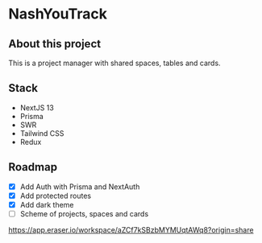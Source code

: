 # NashYouTrack

## About this project

This is a project manager with shared spaces, tables and cards.

## Stack

- NextJS 13
- Prisma
- SWR
- Tailwind CSS
- Redux

## Roadmap

- [x] Add Auth with Prisma and NextAuth
- [x] Add protected routes
- [x] Add dark theme
- [ ] Scheme of projects, spaces and cards

https://app.eraser.io/workspace/aZCf7kSBzbMYMUqtAWq8?origin=share

